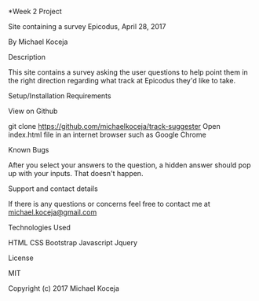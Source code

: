 *Week 2 Project

Site containing a survey Epicodus, April 28, 2017

By Michael Koceja

Description

This site contains a survey asking the user questions to help point them in the right direction regarding what track at Epicodus they'd like to take.

Setup/Installation Requirements

View on Github

git clone https://github.com/michaelkoceja/track-suggester
Open index.html file in an internet browser such as Google Chrome

Known Bugs

After you select your answers to the question, a hidden answer should pop up with your inputs. That doesn't happen.

Support and contact details

If there is any questions or concerns feel free to contact me at michael.koceja@gmail.com

Technologies Used

HTML
CSS
Bootstrap
Javascript
Jquery

License

MIT

Copyright (c) 2017 Michael Koceja
